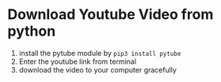 # Download Youtube Video from python 


1. install the pytube module by ```pip3 install pytube```
2. Enter the youtube link from terminal
3. download the video to your computer gracefully

